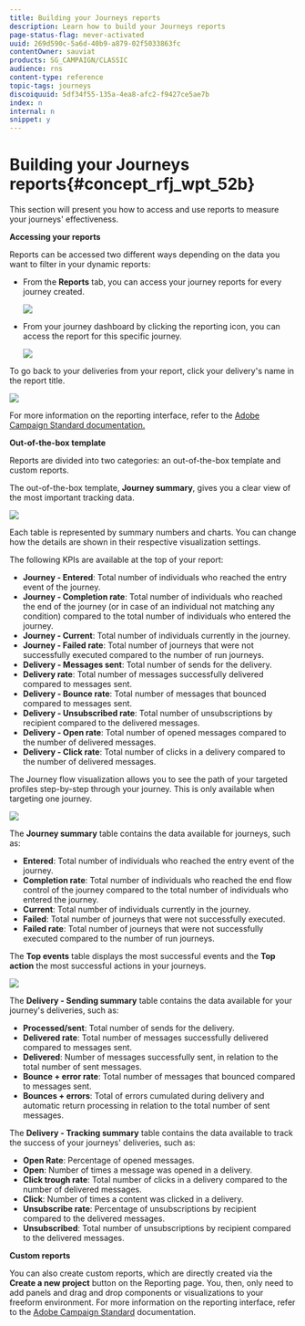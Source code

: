 ```yaml
---
title: Building your Journeys reports
description: Learn how to build your Journeys reports
page-status-flag: never-activated
uuid: 269d590c-5a6d-40b9-a879-02f5033863fc
contentOwner: sauviat
products: SG_CAMPAIGN/CLASSIC
audience: rns
content-type: reference
topic-tags: journeys
discoiquuid: 5df34f55-135a-4ea8-afc2-f9427ce5ae7b
index: n
internal: n
snippet: y
---
```



# Building your Journeys reports{#concept_rfj_wpt_52b}

This section will present you how to access and use reports to measure your journeys' effectiveness.

**Accessing your reports**

Reports can be accessed two different ways depending on the data you want to filter in your dynamic reports:

* From the **Reports** tab, you can access your journey reports for every journey created. 

    ![](../assets/dynamic_report_journey.png)

* From your journey dashboard by clicking the reporting icon, you can access the report for this specific journey. 

    ![](../assets/dynamic_report_journey_2.png)

To go back to your deliveries from your report, click your delivery's name in the report title.

 ![](../assets/dynamic_report_journey_9.png)

For more information on the reporting interface, refer to the [Adobe Campaign Standard documentation.](https://helpx.adobe.com/campaign/standard/reporting/using/reporting-interface.html)

**Out-of-the-box template**

Reports are divided into two categories: an out-of-the-box template and custom reports.

The out-of-the-box template, **Journey summary**, gives you a clear view of the most important tracking data.

 ![](../assets/dynamic_report_journey_8.png)

Each table is represented by summary numbers and charts. You can change how the details are shown in their respective visualization settings.

 The following KPIs are available at the top of your report:
* **Journey - Entered**: Total number of individuals who reached the entry event of the journey.
* **Journey - Completion rate**: Total number of individuals who reached the end of the journey (or in case of an individual not matching any condition) compared to the total number of individuals who entered the journey.
* **Journey - Current**: Total number of individuals currently in the journey.
* **Journey - Failed rate**: Total number of journeys that were not successfully executed compared to the number of run journeys.
* **Delivery - Messages sent**: Total number of sends for the delivery.
* **Delivery rate**: Total number of messages successfully delivered compared to messages sent.
* **Delivery - Bounce rate**: Total number of messages that bounced compared to messages sent.
* **Delivery - Unsubscribed rate**: Total number of unsubscriptions by recipient compared to the delivered messages.
* **Delivery - Open rate**: Total number of opened messages compared to the number of delivered messages.
* **Delivery - Click rate**: Total number of clicks in a delivery compared to the number of delivered messages.

The Journey flow visualization allows you to see the path of your targeted profiles step-by-step through your journey. This is only available when targeting one journey.

 ![](../assets/dynamic_report_journey_10.png)

The **Journey summary** table contains the data available for journeys, such as:

* **Entered**: Total number of individuals who reached the entry event of the journey.
* **Completion rate**: Total number of individuals who reached the end flow control of the journey compared to the total number of individuals who entered the journey.
* **Current**: Total number of individuals currently in the journey.
* **Failed**: Total number of journeys that were not successfully executed.
* **Failed rate**: Total number of journeys that were not successfully executed compared to the number of run journeys.

The **Top events** table displays the most successful events and the **Top action** the most successful actions in your journeys.

 ![](../assets/dynamic_report_journey_11.png)

The **Delivery - Sending summary** table contains the data available for your journey's deliveries, such as:

* **Processed/sent**: Total number of sends for the delivery.
* **Delivered rate**: Total number of messages successfully delivered compared to messages sent.
* **Delivered**: Number of messages successfully sent, in relation to the total number of sent messages.
* **Bounce + error rate**: Total number of messages that bounced compared to messages sent.
* **Bounces + errors**: Total of errors cumulated during delivery and automatic return processing in relation to the total number of sent messages.

The **Delivery - Tracking summary** table contains the data available to track the success of your journeys' deliveries, such as:

* **Open Rate**: Percentage of opened messages.
* **Open**: Number of times a message was opened in a delivery.
* **Click trough rate**: Total number of clicks in a delivery compared to the number of delivered messages.
* **Click**: Number of times a content was clicked in a delivery.
* **Unsubscribe rate**: Percentage of unsubscriptions by recipient compared to the delivered messages.
* **Unsubscribed**: Total number of unsubscriptions by recipient compared to the delivered messages.

**Custom reports**

You can also create custom reports, which are directly created via the **Create a new project** button on the Reporting page. You, then, only need to add panels and drag and drop components or visualizations to your freeform environment. For more information on the reporting interface, refer to the [Adobe Campaign Standard](https://helpx.adobe.com/campaign/standard/reporting/using/reporting-interface.html) documentation.
